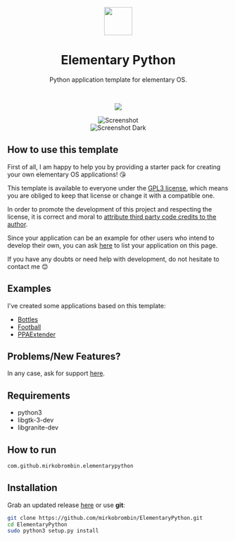 <div align="center">
  <p align="center">
    <img src="https://github.com/mirkobrombin/ElementaryPython/blob/master/data/com.github.mirkobrombin.elementarypython.svg" width="64">
  </p>
  <h1 align="center">Elementary Python</h1>
  <p align="center">Python application template for elementary OS. </p>
</div>

<br/>

<p align="center">
   <a href="https://github.com/mirkobrombin/ElementaryPython/blob/master/LICENSE">
    <img src="https://img.shields.io/badge/License-GPL--3.0-blue.svg">
   </a>
</p>

<p align="center">
    <img  src="https://github.com/mirkobrombin/ElementaryPython/blob/master/screenshot.png" alt="Screenshot"> <br>
    <img  src="https://github.com/mirkobrombin/ElementaryPython/blob/master/screenshot-dark.png" alt="Screenshot Dark">
</p>

## How to use this template
First of all, I am happy to help you by providing a starter pack for creating your own elementary OS applications! :kissing_heart:  
  
This template is available to everyone under the [GPL3 license](https://github.com/mirkobrombin/ElementaryPython/blob/master/LICENSE), which means you are obliged to keep that license or change it with a compatible one.  

In order to promote the development of this project and respecting the license, it is correct and moral to [attribute third party code credits to the author](https://opensource.stackexchange.com/a/4582).  

Since your application can be an example for other users who intend to develop their own, you can ask [here](https://github.com/mirkobrombin/ElementaryPython/issues/new) to list your application on this page.  

If you have any doubts or need help with development, do not hesitate to contact me :blush:

## Examples
I've created some applications based on this template: 
- [Bottles](https://github.com/mirkobrombin/Bottles)
- [Football](https://github.com/mirkobrombin/Football)
- [PPAExtender](https://github.com/mirkobrombin/PPAExtender)

## Problems/New Features?
In any case, ask for support [here](https://github.com/mirkobrombin/ElementaryPython/issues).

## Requirements
- python3
- libgtk-3-dev
- libgranite-dev 

## How to run
```bash
com.github.mirkobrombin.elementarypython
```

## Installation
Grab an updated release [here](https://github.com/mirkobrombin/ElementaryPython/archive/master.zip) or use **git**:

```bash
git clone https://github.com/mirkobrombin/ElementaryPython.git
cd ElementaryPython
sudo python3 setup.py install
```



